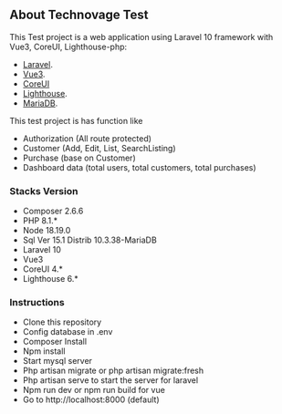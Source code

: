 ## About Technovage Test
This Test project is a web application using Laravel 10 framework with Vue3, CoreUI, Lighthouse-php:

- [Laravel](https://laravel.com/docs/10.x/documentation).
- [Vue3](https://vuejs.org/guide/introduction.html).
- [CoreUI](https://coreui.io/bootstrap/docs/getting-started/introduction/) 
- [Lighthouse](https://lighthouse-php.com/6/getting-started/installation.html).
- [MariaDB](https://mariadb.org/download/?t=mariadb&o=true&p=mariadb&r=10.3.38&os=windows&cpu=x86_64&pkg=msi).

This test project is has function like
- Authorization (All route protected)
- Customer (Add, Edit, List, SearchListing)
- Purchase (base on Customer)
- Dashboard data (total users, total customers, total purchases)

### Stacks Version

- Composer 2.6.6
- PHP 8.1.*
- Node 18.19.0
- Sql  Ver 15.1 Distrib 10.3.38-MariaDB
- Laravel 10
- Vue3
- CoreUI 4.*
- Lighthouse 6.*

### Instructions

- Clone this repository
- Config database in .env
- Composer Install
- Npm install
- Start mysql server
- Php artisan migrate or php artisan migrate:fresh
- Php artisan serve to start the server for laravel
- Npm run dev or npm run build for vue
- Go to http://localhost:8000 (default)

